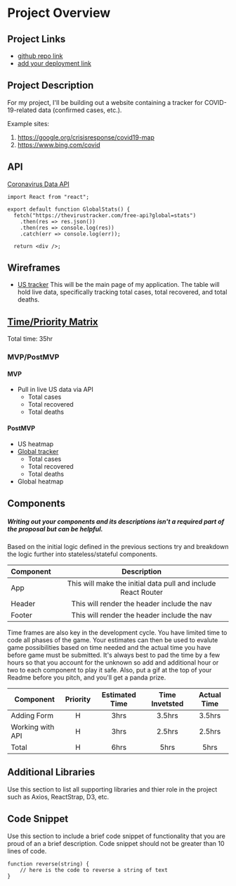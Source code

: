 # Project Overview

## Project Links

- [github repo link](https://github.com/carlynicholson/react-project)
- [add your deployment link]()

## Project Description

For my project, I'll be building out a website containing a tracker for COVID-19-related data (confirmed cases, etc.). 

Example sites:
1. https://google.org/crisisresponse/covid19-map
2. https://www.bing.com/covid


## API

[Coronavirus Data API](https://thevirustracker.com/api)


```
import React from "react";

export default function GlobalStats() {
  fetch("https://thevirustracker.com/free-api?global=stats")
    .then(res => res.json())
    .then(res => console.log(res))
    .catch(err => console.log(err));

  return <div />;
```


## Wireframes

- [US tracker](https://res.cloudinary.com/df6sigxz7/image/upload/v1585277946/covid-tracker/project-worksheet/main.png)
This will be the main page of my application. The table will hold live data, specifically tracking total cases, total recovered, and total deaths. 


## [Time/Priority Matrix](https://res.cloudinary.com/df6sigxz7/image/upload/v1585278437/covid-tracker/project-worksheet/priority_matrix.png)

Total time: 35hr

### MVP/PostMVP

#### MVP 
- Pull in live US data via API
	- Total cases
	- Total recovered
	- Total deaths

#### PostMVP

- US heatmap
- [Global tracker](https://res.cloudinary.com/df6sigxz7/image/upload/v1585277946/covid-tracker/project-worksheet/global.png)
	- Total cases
	- Total recovered
	- Total deaths
- Global heatmap

## Components
##### Writing out your components and its descriptions isn't a required part of the proposal but can be helpful.

Based on the initial logic defined in the previous sections try and breakdown the logic further into stateless/stateful components. 

| Component | Description | 
| --- | :---: |  
| App | This will make the initial data pull and include React Router| 
| Header | This will render the header include the nav | 
| Footer | This will render the header include the nav | 


Time frames are also key in the development cycle.  You have limited time to code all phases of the game.  Your estimates can then be used to evalute game possibilities based on time needed and the actual time you have before game must be submitted. It's always best to pad the time by a few hours so that you account for the unknown so add and additional hour or two to each component to play it safe. Also, put a gif at the top of your Readme before you pitch, and you'll get a panda prize.

| Component | Priority | Estimated Time | Time Invetsted | Actual Time |
| --- | :---: |  :---: | :---: | :---: |
| Adding Form | H | 3hrs| 3.5hrs | 3.5hrs |
| Working with API | H | 3hrs| 2.5hrs | 2.5hrs |
| Total | H | 6hrs| 5hrs | 5hrs |

## Additional Libraries
 Use this section to list all supporting libraries and thier role in the project such as Axios, ReactStrap, D3, etc. 

## Code Snippet

Use this section to include a brief code snippet of functionality that you are proud of an a brief description.  Code snippet should not be greater than 10 lines of code. 

```
function reverse(string) {
	// here is the code to reverse a string of text
}
```
